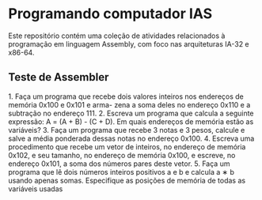 # Programando computador IAS
Este repositório contém uma coleção de atividades relacionados à programação em linguagem Assembly, com foco nas arquiteturas IA-32 e x86-64.

<h2>Teste de Assembler</h2>
  1. Faça um programa que recebe dois valores inteiros nos endereços de memória 0x100 e 0x101 e arma-
  zena a soma deles no endereço 0x110 e a subtração no endereço 111.
  2. Escreva um programa que calcula a seguinte expressão: A = (A + B) - (C + D). Em quais endereços
  de memória estão as variáveis?
  3. Faça um programa que recebe 3 notas e 3 pesos, calcule e salve a média ponderada dessas notas no
  endereço 0x100.
  4. Escreva uma procedimento que recebe um vetor de inteiros, no endereço de memória 0x102, e seu
  tamanho, no endereço de memória 0x100, e escreve, no endereço 0x101, a soma dos números pares
  deste vetor.
  5. Faça um programa que lê dois números inteiros positivos a e b e calcula a ∗ b usando apenas somas.
  Especifique as posições de memória de todas as variáveis usadas
